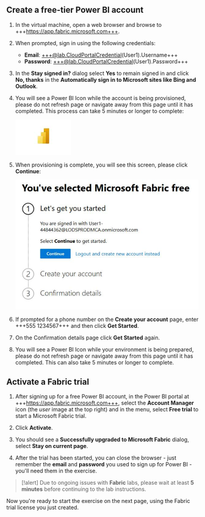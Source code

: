 ## Create a free-tier Power BI account

1. In the virtual machine, open a web browser and browse to +++https://app.fabric.microsoft.com+++.

1. When prompted, sign in using the following credentials:

    - **Email**: +++@lab.CloudPortalCredential(User1).Username+++
    - **Password**: +++@lab.CloudPortalCredential(User1).Password+++

1. In the **Stay signed in?** dialog select **Yes** to remain signed in and click **No, thanks** in the **Automatically sign in to Microsoft sites like Bing and Outlook**.

1. You will see a Power BI Icon while the account is being provisioned, please do not refresh page or navigate away from this page until it has completed.  This process can take 5 minutes or longer to complete:

    ![image1](images/uk4r1kzj.jpg)

1. When provisioning is complete, you will see this screen, please click **Continue**:

    ![image2](images/h93b1dvf.jpg)

1. If prompted for a phone number on the **Create your account** page, enter +++555 1234567+++ and then click **Get Started**.

1. On the Confirmation details page click **Get Started** again.

1. You will see a Power BI Icon while your environment is being prepared, please do not refresh page or navigate away from this page until it has completed.  This can also take 5 minutes or longer to complete.   

## Activate a Fabric trial

1. After signing up for a free Power BI account, in the Power BI portal at +++https://app.fabric.microsoft.com+++, select the **Account Manager** icon (the *user* image at the top right) and in the menu, select **Free trial** to start a Microsoft Fabric trial.

1. Click **Activate**.

1. You should see a **Successfully upgraded to Microsoft Fabric** dialog, select **Stay on current page**.

1. After the trial has been started, you can close the browser - just remember the **email** and **password** you used to sign up for Power BI - you'll need them in the exercise.

>[!alert] Due to ongoing issues with **Fabric** labs, please wait at least **5 minutes** before continuing to the lab instructions.

Now you're ready to start the exercise on the next page, using the Fabric trial license you just created.
